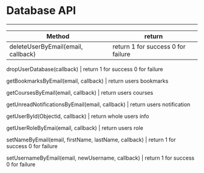 # Database API
--------

|	Method							|  return              |
|--------------------------------|-----------------------------------|
deleteUserByEmail(email, callback) | return 1 for success 0 for failure

dropUserDatabase(callback) | return 1 for success 0 for failure

getBookmarksByEmail(email, callback) | return users bookmarks

getCoursesByEmail(email, callback) | return users courses

getUnreadNotificationsByEmail(email, callback) | return users notification

getUserById(Objectid, callback) | return whole users info

getUserRoleByEmai(email, callback) | return users role

setNameByEmail(email, firstName, lastName, callback) | return 1 for success 0 for failure

setUsernameByEmail(email, newUsername, callback) | return 1 for success 0 for failure